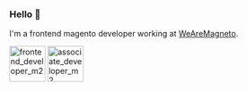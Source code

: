 ### Hello 👋

I'm a frontend magento developer working at [WeAreMagneto](https://wearemagneto.agency/).

<img width="64" alt="frontend_developer_m2" src="https://user-images.githubusercontent.com/9528895/119313079-06690300-bc6b-11eb-8e0b-d023ff2325a9.png"> <img width="64" alt="associate_developer_m2" src="https://user-images.githubusercontent.com/9528895/119313129-1680e280-bc6b-11eb-9ee0-a5f15cc7579a.png">
